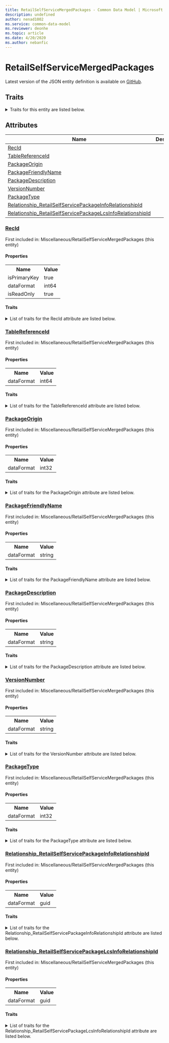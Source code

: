 ```yaml
---
title: RetailSelfServiceMergedPackages - Common Data Model | Microsoft Docs
description: undefined
author: nenad1002
ms.service: common-data-model
ms.reviewer: deonhe
ms.topic: article
ms.date: 4/20/2020
ms.author: nebanfic
---
```


# RetailSelfServiceMergedPackages

  
 Latest version of the JSON entity definition is available on <a href="https://github.com/Microsoft/CDM/tree/master/schemaDocuments/core/operationsCommon/Tables/Commerce/Retail/Miscellaneous/RetailSelfServiceMergedPackages.cdm.json" target="_blank">GitHub</a>.  

## Traits

<details>
<summary>Traits for this entity are listed below.  
</summary>

**is.identifiedBy**  
  names a specifc identity attribute to use with an entity  <table><tr><th>Parameter</th><th>Value</th><th>Data type</th><th>Explanation</th></tr><tr><td>attribute</td><td>[RetailSelfServiceMergedPackages/(resolvedAttributes)/RecId](#RecId)</td><td>attribute</td><td></td></tr></table>

**is.CDM.entityVersion**  
  <table><tr><th>Parameter</th><th>Value</th><th>Data type</th><th>Explanation</th></tr><tr><td>versionNumber</td><td>"1.0.0"</td><td>string</td><td>semantic version number of the entity</td></tr></table>

**is.application.releaseVersion**  
  <table><tr><th>Parameter</th><th>Value</th><th>Data type</th><th>Explanation</th></tr><tr><td>releaseVersion</td><td>"10.0.13.0"</td><td>string</td><td>semantic version number of the application introducing this entity</td></tr></table>

</details>

## Attributes

|Name|Description|First Included in Instance|
|---|---|---|
|[RecId](#RecId)||<a href="RetailSelfServiceMergedPackages.md" target="_blank">Miscellaneous/RetailSelfServiceMergedPackages</a>|
|[TableReferenceId](#TableReferenceId)||<a href="RetailSelfServiceMergedPackages.md" target="_blank">Miscellaneous/RetailSelfServiceMergedPackages</a>|
|[PackageOrigin](#PackageOrigin)||<a href="RetailSelfServiceMergedPackages.md" target="_blank">Miscellaneous/RetailSelfServiceMergedPackages</a>|
|[PackageFriendlyName](#PackageFriendlyName)||<a href="RetailSelfServiceMergedPackages.md" target="_blank">Miscellaneous/RetailSelfServiceMergedPackages</a>|
|[PackageDescription](#PackageDescription)||<a href="RetailSelfServiceMergedPackages.md" target="_blank">Miscellaneous/RetailSelfServiceMergedPackages</a>|
|[VersionNumber](#VersionNumber)||<a href="RetailSelfServiceMergedPackages.md" target="_blank">Miscellaneous/RetailSelfServiceMergedPackages</a>|
|[PackageType](#PackageType)||<a href="RetailSelfServiceMergedPackages.md" target="_blank">Miscellaneous/RetailSelfServiceMergedPackages</a>|
|[Relationship_RetailSelfServicePackageInfoRelationshipId](#Relationship_RetailSelfServicePackageInfoRelationshipId)||<a href="RetailSelfServiceMergedPackages.md" target="_blank">Miscellaneous/RetailSelfServiceMergedPackages</a>|
|[Relationship_RetailSelfServicePackageLcsInfoRelationshipId](#Relationship_RetailSelfServicePackageLcsInfoRelationshipId)||<a href="RetailSelfServiceMergedPackages.md" target="_blank">Miscellaneous/RetailSelfServiceMergedPackages</a>|

### <a href=#RecId name="RecId">RecId</a>

First included in: Miscellaneous/RetailSelfServiceMergedPackages (this entity)  

#### Properties

<table><tr><th>Name</th><th>Value</th></tr><tr><td>isPrimaryKey</td><td>true</td></tr><tr><td>dataFormat</td><td>int64</td></tr><tr><td>isReadOnly</td><td>true</td></tr></table>

#### Traits

<details>
<summary>List of traits for the RecId attribute are listed below.</summary>

**is.dataFormat.integer**  
**is.dataFormat.big**  
**is.identifiedBy**  
names a specifc identity attribute to use with an entity  <table><tr><th>Parameter</th><th>Value</th><th>Data type</th><th>Explanation</th></tr><tr><td>attribute</td><td>[RetailSelfServiceMergedPackages/(resolvedAttributes)/RecId](#RecId)</td><td>attribute</td><td></td></tr></table>

**is.readOnly**  
**is.dataFormat.integer**  
**is.dataFormat.big**  
</details>

### <a href=#TableReferenceId name="TableReferenceId">TableReferenceId</a>

First included in: Miscellaneous/RetailSelfServiceMergedPackages (this entity)  

#### Properties

<table><tr><th>Name</th><th>Value</th></tr><tr><td>dataFormat</td><td>int64</td></tr></table>

#### Traits

<details>
<summary>List of traits for the TableReferenceId attribute are listed below.</summary>

**is.dataFormat.integer**  
**is.dataFormat.big**  
**is.dataFormat.integer**  
**is.dataFormat.big**  
</details>

### <a href=#PackageOrigin name="PackageOrigin">PackageOrigin</a>

First included in: Miscellaneous/RetailSelfServiceMergedPackages (this entity)  

#### Properties

<table><tr><th>Name</th><th>Value</th></tr><tr><td>dataFormat</td><td>int32</td></tr></table>

#### Traits

<details>
<summary>List of traits for the PackageOrigin attribute are listed below.</summary>

**is.dataFormat.integer**  
**is.dataFormat.integer**  
</details>

### <a href=#PackageFriendlyName name="PackageFriendlyName">PackageFriendlyName</a>

First included in: Miscellaneous/RetailSelfServiceMergedPackages (this entity)  

#### Properties

<table><tr><th>Name</th><th>Value</th></tr><tr><td>dataFormat</td><td>string</td></tr></table>

#### Traits

<details>
<summary>List of traits for the PackageFriendlyName attribute are listed below.</summary>

**is.dataFormat.character**  
**is.dataFormat.big**  
**is.dataFormat.array**  
**is.dataFormat.character**  
**is.dataFormat.array**  
</details>

### <a href=#PackageDescription name="PackageDescription">PackageDescription</a>

First included in: Miscellaneous/RetailSelfServiceMergedPackages (this entity)  

#### Properties

<table><tr><th>Name</th><th>Value</th></tr><tr><td>dataFormat</td><td>string</td></tr></table>

#### Traits

<details>
<summary>List of traits for the PackageDescription attribute are listed below.</summary>

**is.dataFormat.character**  
**is.dataFormat.big**  
**is.dataFormat.array**  
**is.dataFormat.character**  
**is.dataFormat.array**  
</details>

### <a href=#VersionNumber name="VersionNumber">VersionNumber</a>

First included in: Miscellaneous/RetailSelfServiceMergedPackages (this entity)  

#### Properties

<table><tr><th>Name</th><th>Value</th></tr><tr><td>dataFormat</td><td>string</td></tr></table>

#### Traits

<details>
<summary>List of traits for the VersionNumber attribute are listed below.</summary>

**is.dataFormat.character**  
**is.dataFormat.big**  
**is.dataFormat.array**  
**is.dataFormat.character**  
**is.dataFormat.array**  
</details>

### <a href=#PackageType name="PackageType">PackageType</a>

First included in: Miscellaneous/RetailSelfServiceMergedPackages (this entity)  

#### Properties

<table><tr><th>Name</th><th>Value</th></tr><tr><td>dataFormat</td><td>int32</td></tr></table>

#### Traits

<details>
<summary>List of traits for the PackageType attribute are listed below.</summary>

**is.dataFormat.integer**  
**is.dataFormat.integer**  
</details>

### <a href=#Relationship_RetailSelfServicePackageInfoRelationshipId name="Relationship_RetailSelfServicePackageInfoRelationshipId">Relationship_RetailSelfServicePackageInfoRelationshipId</a>

First included in: Miscellaneous/RetailSelfServiceMergedPackages (this entity)  

#### Properties

<table><tr><th>Name</th><th>Value</th></tr><tr><td>dataFormat</td><td>guid</td></tr></table>

#### Traits

<details>
<summary>List of traits for the Relationship_RetailSelfServicePackageInfoRelationshipId attribute are listed below.</summary>

**is.dataFormat.character**  
**is.dataFormat.big**  
**is.dataFormat.array**  
**is.dataFormat.guid**  
**means.identity.entityId**  
**is.linkedEntity.identifier**  
Marks the attribute(s) that hold foreign key references to a linked (used as an attribute) entity. This attribute is added to the resolved entity to enumerate the referenced entities.  <table><tr><th>Parameter</th><th>Value</th><th>Data type</th><th>Explanation</th></tr><tr><td>entityReferences</td><td><table><tr><th>entityReference</th><th>attributeReference</th></tr><tr><td><a href="RetailSelfServicePackageInfo.md" target="_blank">/core/operationsCommon/Tables/Commerce/Retail/Miscellaneous/RetailSelfServicePackageInfo.cdm.json/RetailSelfServicePackageInfo</a></td><td><a href="RetailSelfServicePackageInfo.md#RecId" target="_blank">RecId</a></td></tr></table></td><td>entity</td><td>a reference to the constant entity holding the list of entity references</td></tr></table>

**is.dataFormat.guid**  
**is.dataFormat.character**  
**is.dataFormat.array**  
</details>

### <a href=#Relationship_RetailSelfServicePackageLcsInfoRelationshipId name="Relationship_RetailSelfServicePackageLcsInfoRelationshipId">Relationship_RetailSelfServicePackageLcsInfoRelationshipId</a>

First included in: Miscellaneous/RetailSelfServiceMergedPackages (this entity)  

#### Properties

<table><tr><th>Name</th><th>Value</th></tr><tr><td>dataFormat</td><td>guid</td></tr></table>

#### Traits

<details>
<summary>List of traits for the Relationship_RetailSelfServicePackageLcsInfoRelationshipId attribute are listed below.</summary>

**is.dataFormat.character**  
**is.dataFormat.big**  
**is.dataFormat.array**  
**is.dataFormat.guid**  
**means.identity.entityId**  
**is.linkedEntity.identifier**  
Marks the attribute(s) that hold foreign key references to a linked (used as an attribute) entity. This attribute is added to the resolved entity to enumerate the referenced entities.  <table><tr><th>Parameter</th><th>Value</th><th>Data type</th><th>Explanation</th></tr><tr><td>entityReferences</td><td><table><tr><th>entityReference</th><th>attributeReference</th></tr><tr><td><a href="RetailSelfServicePackageLcsInfo.md" target="_blank">/core/operationsCommon/Tables/Commerce/Retail/Miscellaneous/RetailSelfServicePackageLcsInfo.cdm.json/RetailSelfServicePackageLcsInfo</a></td><td><a href="RetailSelfServicePackageLcsInfo.md#RecId" target="_blank">RecId</a></td></tr></table></td><td>entity</td><td>a reference to the constant entity holding the list of entity references</td></tr></table>

**is.dataFormat.guid**  
**is.dataFormat.character**  
**is.dataFormat.array**  
</details>
